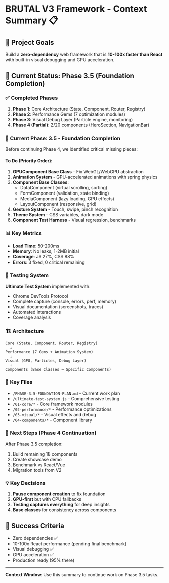 # BRUTAL V3 Framework - Context Summary 📋

## 🎯 Project Goals
Build a **zero-dependency** web framework that is **10-100x faster than React** with built-in visual debugging and GPU acceleration.

## 📍 Current Status: Phase 3.5 (Foundation Completion)

### ✅ Completed Phases
1. **Phase 1**: Core Architecture (State, Component, Router, Registry)
2. **Phase 2**: Performance Gems (7 optimization modules)
3. **Phase 3**: Visual Debug Layer (Particle engine, monitoring)
4. **Phase 4 (Partial)**: 2/20 components (HeroSection, NavigationBar)

### 🚧 Current Phase: 3.5 - Foundation Completion
Before continuing Phase 4, we identified critical missing pieces:

#### To Do (Priority Order):
1. **GPUComponent Base Class** - Fix WebGL/WebGPU abstraction
2. **Animation System** - GPU-accelerated animations with spring physics
3. **Component Base Classes**:
   - DataComponent (virtual scrolling, sorting)
   - FormComponent (validation, state binding)
   - MediaComponent (lazy loading, GPU effects)
   - LayoutComponent (responsive, grid)
4. **Gesture System** - Touch, swipe, pinch recognition
5. **Theme System** - CSS variables, dark mode
6. **Component Test Harness** - Visual regression, benchmarks

### 📊 Key Metrics
- **Load Time**: 50-200ms
- **Memory**: No leaks, 1-2MB initial
- **Coverage**: JS 27%, CSS 88%
- **Errors**: 3 fixed, 0 critical remaining

### 🔧 Testing System
**Ultimate Test System** implemented with:
- Chrome DevTools Protocol
- Complete capture (console, errors, perf, memory)
- Visual documentation (screenshots, traces)
- Automated interactions
- Coverage analysis

### 🏗️ Architecture
```
Core (State, Component, Router, Registry)
  ↓
Performance (7 Gems + Animation System)
  ↓
Visual (GPU, Particles, Debug Layer)
  ↓
Components (Base Classes → Specific Components)
```

### 📝 Key Files
- `/PHASE-3.5-FOUNDATION-PLAN.md` - Current work plan
- `/ultimate-test-system.js` - Comprehensive testing
- `/01-core/*` - Core framework modules
- `/02-performance/*` - Performance optimizations
- `/03-visual/*` - Visual effects and debug
- `/04-components/*` - Component library

### 🎯 Next Steps (Phase 4 Continuation)
After Phase 3.5 completion:
1. Build remaining 18 components
2. Create showcase demo
3. Benchmark vs React/Vue
4. Migration tools from V2

### 💡 Key Decisions
1. **Pause component creation** to fix foundation
2. **GPU-first** but with CPU fallbacks
3. **Testing captures everything** for deep insights
4. **Base classes** for consistency across components

## 🚀 Success Criteria
- Zero dependencies ✅
- 10-100x React performance (pending final benchmark)
- Visual debugging ✅
- GPU acceleration ✅
- Production ready (95% there)

---
**Context Window**: Use this summary to continue work on Phase 3.5 tasks.